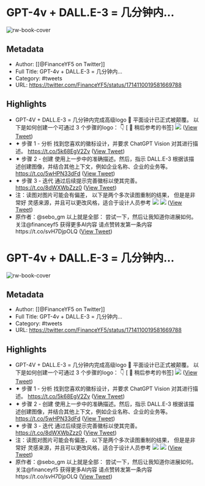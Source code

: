 # GPT-4v + DALL.E-3 = 几分钟内...

![rw-book-cover](https://pbs.twimg.com/profile_images/1666998690937192448/ryhXQzH4.jpg)

## Metadata
- Author: [[@FinanceYF5 on Twitter]]
- Full Title: GPT-4v + DALL.E-3 = 几分钟内...
- Category: #tweets
- URL: https://twitter.com/FinanceYF5/status/1714110019581669788

## Highlights
- GPT-4V + DALL.E-3 = 几分钟内完成高级logo 🤯 
  平面设计已正式被颠覆。
  以下是如何创建一个可通过 3 个步骤的logo： 👇 
  [ 🔖 稍后参考的书签] 
  ![](https://pbs.twimg.com/media/F8m969xaoAAxsIw.jpg) ([View Tweet](https://twitter.com/FinanceYF5/status/1714110019581669788))
- ✦ 步骤 1 - 分析
  找到您喜欢的徽标设计，并要求 ChatGPT Vision 对其进行描述。 https://t.co/5k68EgV2Zv ([View Tweet](https://twitter.com/FinanceYF5/status/1714112564106547277))
- ✦ 步骤 2 - 创建
  使用上一步中的准确描述。然后，指示 DALL.E-3 根据该描述创建图像，并结合其他上下文，例如企业名称、企业的业务等。 https://t.co/5wHPN33dFd ([View Tweet](https://twitter.com/FinanceYF5/status/1714112708763861196))
- ✦ 步骤 3 - 迭代
  通过后续提示完善徽标以使其完善。 https://t.co/8dWXWbZzz0 ([View Tweet](https://twitter.com/FinanceYF5/status/1714112810769404381))
- 注：读图对图片可能会有偏差，
  以下是两个多次读图重制的结果，
  但是是非常好 灵感来源，并且可以更改风格，适合于设计人员参考 
  ![](https://pbs.twimg.com/media/F8nB1jXaIAA1EIX.jpg) 
  ![](https://pbs.twimg.com/media/F8nB3SBaYAAVp4o.jpg) ([View Tweet](https://twitter.com/FinanceYF5/status/1714114479104073797))
- 原作者：@sebo_gm
  以上就是全部：
  尝试一下，然后让我知道你进展如何。
  关注@financeyf5 获得更多AI内容
  请点赞转发第一条内容https://t.co/svH7DjpOLQ ([View Tweet](https://twitter.com/FinanceYF5/status/1714114856612446366))
# GPT-4v + DALL.E-3 = 几分钟内...

![rw-book-cover](https://pbs.twimg.com/profile_images/1666998690937192448/ryhXQzH4.jpg)

## Metadata
- Author: [[@FinanceYF5 on Twitter]]
- Full Title: GPT-4v + DALL.E-3 = 几分钟内...
- Category: #tweets
- URL: https://twitter.com/FinanceYF5/status/1714110019581669788

## Highlights
- GPT-4V + DALL.E-3 = 几分钟内完成高级logo 🤯 
  平面设计已正式被颠覆。
  以下是如何创建一个可通过 3 个步骤的logo： 👇 
  [ 🔖 稍后参考的书签] 
  ![](https://pbs.twimg.com/media/F8m969xaoAAxsIw.jpg) ([View Tweet](https://twitter.com/FinanceYF5/status/1714110019581669788))
- ✦ 步骤 1 - 分析
  找到您喜欢的徽标设计，并要求 ChatGPT Vision 对其进行描述。 https://t.co/5k68EgV2Zv ([View Tweet](https://twitter.com/FinanceYF5/status/1714112564106547277))
- ✦ 步骤 2 - 创建
  使用上一步中的准确描述。然后，指示 DALL.E-3 根据该描述创建图像，并结合其他上下文，例如企业名称、企业的业务等。 https://t.co/5wHPN33dFd ([View Tweet](https://twitter.com/FinanceYF5/status/1714112708763861196))
- ✦ 步骤 3 - 迭代
  通过后续提示完善徽标以使其完善。 https://t.co/8dWXWbZzz0 ([View Tweet](https://twitter.com/FinanceYF5/status/1714112810769404381))
- 注：读图对图片可能会有偏差，
  以下是两个多次读图重制的结果，
  但是是非常好 灵感来源，并且可以更改风格，适合于设计人员参考 
  ![](https://pbs.twimg.com/media/F8nB1jXaIAA1EIX.jpg) 
  ![](https://pbs.twimg.com/media/F8nB3SBaYAAVp4o.jpg) ([View Tweet](https://twitter.com/FinanceYF5/status/1714114479104073797))
- 原作者：@sebo_gm
  以上就是全部：
  尝试一下，然后让我知道你进展如何。
  关注@financeyf5 获得更多AI内容
  请点赞转发第一条内容https://t.co/svH7DjpOLQ ([View Tweet](https://twitter.com/FinanceYF5/status/1714114856612446366))
